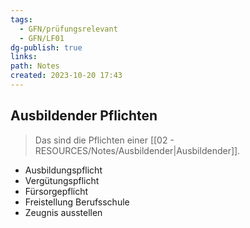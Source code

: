 ```yaml
---
tags:
  - GFN/prüfungsrelevant
  - GFN/LF01
dg-publish: true
links: 
path: Notes
created: 2023-10-20 17:43
---
```

## Ausbildender Pflichten 
> Das sind die Pflichten einer [[02 - RESOURCES/Notes/Ausbildender\|Ausbildender]].

- Ausbildungspflicht
- Vergütungspflicht
- Fürsorgepflicht
- Freistellung Berufsschule
- Zeugnis ausstellen
